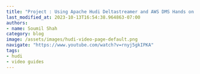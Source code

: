 ```yaml
---
title: "Project : Using Apache Hudi Deltastreamer and AWS DMS Hands on Lab# Part 3"
last_modified_at: 2023-10-13T16:54:38.964863-07:00
authors:
- name: Soumil Shah
category: blog
image: /assets/images/hudi-video-page-default.png
navigate: "https://www.youtube.com/watch?v=rnyj5gkIPKA"
tags:
- hudi
- video guides
---
```

